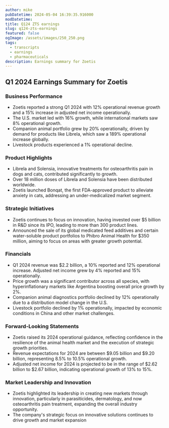 ```yaml
---
author: mike
pubDatetime: 2024-05-04 16:39:35.916000
modDatetime: 
title: Q124 ZTS earnings
slug: q124-zts-earnings
featured: false
ogImage: /assets/images/250_250.png
tags:
  - transcripts
  - earnings
  - pharmaceuticals
description: Earnings summary for Zoetis
---
```

## Q1 2024 Earnings Summary for Zoetis

### Business Performance

- Zoetis reported a strong Q1 2024 with 12% operational revenue growth and a 15% increase in adjusted net income operationally. 
- The U.S. market led with 16% growth, while international markets saw 8% operational growth. 
- Companion animal portfolio grew by 20% operationally, driven by demand for products like Librela, which saw a 189% operational increase globally. 
- Livestock products experienced a 1% operational decline. 

### Product Highlights

- Librela and Solensia, innovative treatments for osteoarthritis pain in dogs and cats, contributed significantly to growth. 
- Over 18 million doses of Librela and Solensia have been distributed worldwide. 
- Zoetis launched Bonqat, the first FDA-approved product to alleviate anxiety in cats, addressing an under-medicalized market segment. 

### Strategic Initiatives

- Zoetis continues to focus on innovation, having invested over $5 billion in R&D since its IPO, leading to more than 300 product lines. 
- Announced the sale of its global medicated feed additives and certain water-soluble product portfolios to Phibro Animal Health for $350 million, aiming to focus on areas with greater growth potential. 

### Financials

- Q1 2024 revenue was $2.2 billion, a 10% reported and 12% operational increase. Adjusted net income grew by 4% reported and 15% operationally. 
- Price growth was a significant contributor across all species, with hyperinflationary markets like Argentina boosting overall price growth by 2%. 
- Companion animal diagnostics portfolio declined by 12% operationally due to a distribution model change in the U.S. 
- Livestock portfolio declined by 1% operationally, impacted by economic conditions in China and other market challenges. 

### Forward-Looking Statements

- Zoetis raised its 2024 operational guidance, reflecting confidence in the resilience of the animal health market and the execution of strategic growth priorities. 
- Revenue expectations for 2024 are between $9.05 billion and $9.20 billion, representing 8.5% to 10.5% operational growth. 
- Adjusted net income for 2024 is projected to be in the range of $2.62 billion to $2.67 billion, indicating operational growth of 13% to 15%. 

### Market Leadership and Innovation

- Zoetis highlighted its leadership in creating new markets through innovation, particularly in parasiticides, dermatology, and now osteoarthritis pain treatment, expanding the overall industry opportunity. 
- The company's strategic focus on innovative solutions continues to drive growth and market expansion